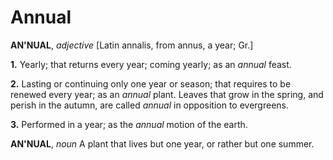 # Annual

**AN'NUAL**, _adjective_ \[Latin annalis, from annus, a year; Gr.\]

**1.** Yearly; that returns every year; coming yearly; as an _annual_ feast.

**2.** Lasting or continuing only one year or season; that requires to be renewed every year; as an _annual_ plant. Leaves that grow in the spring, and perish in the autumn, are called _annual_ in opposition to evergreens.

**3.** Performed in a year; as the _annual_ motion of the earth.

**AN'NUAL**, _noun_ A plant that lives but one year, or rather but one summer.